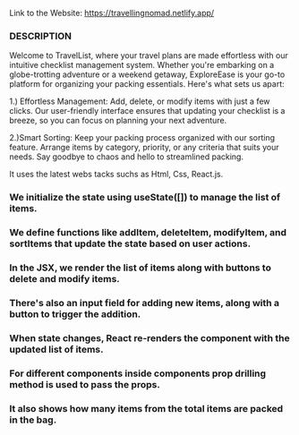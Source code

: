 Link to the Website: https://travellingnomad.netlify.app/

### DESCRIPTION

Welcome to TravelList, where your travel plans are made effortless with our intuitive checklist management system. Whether you're embarking on a globe-trotting adventure or a weekend getaway, ExploreEase is your go-to platform for organizing your packing essentials. Here's what sets us apart:


1.) Effortless Management: Add, delete, or modify items with just a few clicks. Our user-friendly interface ensures that updating your checklist is a breeze, so you can focus on planning your next adventure.

2.)Smart Sorting: Keep your packing process organized with our sorting feature. Arrange items by category, priority, or any criteria that suits your needs. Say goodbye to chaos and hello to streamlined packing.

It uses the latest webs tacks suchs as Html, Css, React.js.

### We initialize the state using useState([]) to manage the list of items.
### We define functions like addItem, deleteItem, modifyItem, and sortItems that update the state based on user actions.
### In the JSX, we render the list of items along with buttons to delete and modify items.
### There's also an input field for adding new items, along with a button to trigger the addition.
### When state changes, React re-renders the component with the updated list of items.
### For different components inside components prop drilling method is used to pass the props.
### It also shows how many items from the total items are packed in the bag.
